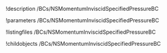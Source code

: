 !description /BCs/NSMomentumInviscidSpecifiedPressureBC

!parameters /BCs/NSMomentumInviscidSpecifiedPressureBC

!listingfiles /BCs/NSMomentumInviscidSpecifiedPressureBC

!childobjects /BCs/NSMomentumInviscidSpecifiedPressureBC
